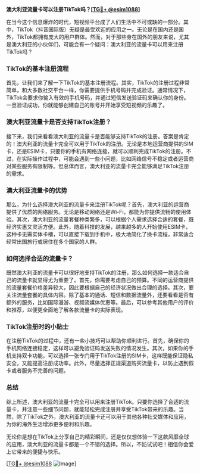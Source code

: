 **澳大利亚流量卡可以注册TikTok吗？[[TG💪+ @esim1088](https://t.me/s/esim1088)]**

在当今这个信息爆炸的时代，短视频平台成了人们生活中不可或缺的一部分。其中，TikTok（抖音国际版）无疑是最受欢迎的应用之一。无论是在国内还是国外，TikTok都拥有庞大的用户群体。然而，对于那些身在国外的朋友来说，尤其是澳大利亚的小伙伴们，可能会有一个疑问：澳大利亚的流量卡可以用来注册TikTok吗？

### TikTok的基本注册流程

首先，让我们来了解一下TikTok的基本注册流程。其实，TikTok的注册过程非常简单，和大多数社交平台一样，你需要提供手机号码并完成验证。通常情况下，TikTok会要求你输入有效的手机号码，并通过短信发送验证码来确认你的身份。一旦验证成功，你就能够创建自己的账号并开始享受短视频的乐趣了。

### 澳大利亚流量卡是否支持TikTok注册？

接下来，我们来看看澳大利亚的流量卡是否能够支持TikTok的注册。答案是肯定的！澳大利亚的流量卡完全可以用于TikTok的注册。无论是本地运营商提供的SIM卡，还是ESIM卡，只要你的手机有网络连接，就可以顺利完成TikTok的注册。不过，在实际操作过程中，可能会遇到一些小问题，比如网络信号不稳定或者运营商对某些服务有限制等。但总体而言，澳大利亚的流量卡完全能够满足TikTok注册的需求。

### 澳大利亚流量卡的优势

那么，为什么选择澳大利亚的流量卡来注册TikTok呢？首先，澳大利亚的运营商提供了优质的网络服务。无论是移动网络还是Wi-Fi，都能为你提供流畅的使用体验。其次，澳大利亚的流量套餐种类繁多，可以根据个人需求选择合适的套餐，既经济实惠又灵活方便。此外，随着科技的发展，越来越多的人开始使用ESIM卡，这种卡无需实体卡槽，可以直接下载到手机中，极大地简化了换卡流程，非常适合经常出国旅行或居住在多个国家的人群。

### 如何选择合适的流量卡？

既然澳大利亚的流量卡可以很好地支持TikTok的注册，那么如何选择一款适合自己的流量卡就显得尤为重要了。首先，你需要考虑自己的预算。不同的运营商提供的流量套餐价格差异较大，因此要根据自己的经济状况做出合理的选择。其次，要关注流量套餐的具体内容。除了基本的通话、短信和数据流量外，还要看看是否有额外的服务，比如国际漫游、视频流媒体优惠等。最后，可以参考其他用户的评价和推荐，以便更全面地了解各款流量卡的实际表现。

### TikTok注册时的小贴士

在注册TikTok的过程中，还有一些小技巧可以帮助你顺利进行。首先，确保你的手机网络连接稳定，这样可以避免验证码发送失败的情况发生。其次，如果你的手机支持双卡功能，可以选择一张专门用于TikTok注册的SIM卡，这样既能保证隐私安全，又能提高注册成功率。此外，尽量选择正规渠道购买流量卡，以防止遇到假卡或者服务不完善的问题。

### 总结

综上所述，澳大利亚的流量卡完全可以用来注册TikTok。只要你选择了合适的流量卡，并注意一些细节问题，就能轻松完成注册并享受TikTok带来的乐趣。当然，除了TikTok之外，澳大利亚的流量卡还可以用于其他各种社交媒体和应用，为你的海外生活增添更多便利和乐趣。

无论你是想在TikTok上分享自己的精彩瞬间，还是仅仅想体验一下这款风靡全球的应用，澳大利亚的流量卡都是一个不错的选择。所以，不妨试试吧！相信你会爱上它带来的便捷与快乐。

[[TG💪+ @esim1088](https://t.me/s/esim1088) ![Image](https://i.postimg.cc/4NQfJmqS/Snipaste-2025-05-13-00-14-12.png)]